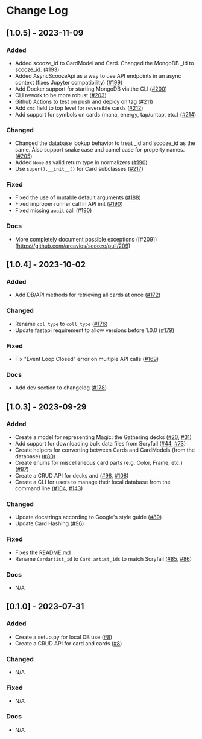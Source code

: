 # Change Log

## [1.0.5] - 2023-11-09

### Added

- Added scooze_id to CardModel and Card. Changed the MongoDB _id to scooze_id. ([#193](https://github.com/arcavios/scooze/pull/193))
- Added AsyncScoozeApi as a way to use API endpoints in an async context (fixes Jupyter compatibility) ([#199](https://github.com/arcavios/scooze/pull/199))
- Add Docker support for starting MongoDB via the CLI ([#200](https://github.com/arcavios/scooze/pull/200))
- CLI rework to be more robust ([#203](https://github.com/arcavios/scooze/pull/203))
- Github Actions to test on push and deploy on tag ([#211](https://github.com/arcavios/scooze/pull/211))
- Add `cmc` field to top level for reversible cards ([#212](https://github.com/arcavios/scooze/pull/212))
- Add support for symbols on cards (mana, energy, tap/untap, etc.) ([#214](https://github.com/arcavios/scooze/pull/214))

### Changed

- Changed the database lookup behavior to treat _id and scooze_id as the same. Also support snake case and camel case for property names. ([#205](https://github.com/arcavios/scooze/pull/205))
- Added `None` as valid return type in normalizers ([#190](https://github.com/arcavios/scooze/pull/190))
- Use `super().__init__()` for Card subclasses ([#217](https://github.com/arcavios/scooze/pull/217))

### Fixed

- Fixed the use of mutable default arguments ([#188](https://github.com/arcavios/scooze/pull/188))
- Fixed improper runner call in API init ([#190](https://github.com/arcavios/scooze/pull/190))
- Fixed missing `await` call ([#190](https://github.com/arcavios/scooze/pull/190))

### Docs

- More completely document possible exceptions ([#209])(https://github.com/arcavios/scooze/pull/209)


## [1.0.4] - 2023-10-02

### Added

- Add DB/API methods for retrieving all cards at once ([#172](https://github.com/arcavios/scooze/pull/172))

### Changed

- Rename `col_type` to `coll_type` ([#176](https://github.com/arcavios/scooze/pull/176))
- Update fastapi requirement to allow versions before 1.0.0 ([#179](https://github.com/arcavios/scooze/pull/179))

### Fixed

- Fix "Event Loop Closed" error on multiple API calls ([#169](https://github.com/arcavios/scooze/pull/169))

### Docs

- Add dev section to changelog ([#178](https://github.com/arcavios/scooze/pull/178))


## [1.0.3] - 2023-09-29

### Added

- Create a model for representing Magic: the Gathering decks ([#20](https://github.com/arcavios/scooze/pull/20), [#31](https://github.com/arcavios/scooze/pull/31))
- Add support for downloading bulk data files from Scryfall ([#44](https://github.com/arcavios/scooze/pull/44), [#73](https://github.com/arcavios/scooze/pull/73))
- Create helpers for converting between Cards and CardModels (from the database) ([#80](https://github.com/arcavios/scooze/pull/80))
- Create enums for miscellaneous card parts (e.g. Color, Frame, etc.) ([#87](https://github.com/arcavios/scooze/pull/87))
- Create a CRUD API for decks and ([#98](https://github.com/arcavios/scooze/pull/98), [#108](https://github.com/arcavios/scooze/pull/108))
- Create a CLI for users to manage their local database from the command line ([#104](https://github.com/arcavios/scooze/pull/104), [#143](https://github.com/arcavios/scooze/pull/143))

### Changed

- Update docstrings according to Google's style guide ([#89](https://github.com/arcavios/scooze/pull/89))
- Update Card Hashing ([#96](https://github.com/arcavios/scooze/pull/96))

### Fixed

- Fixes the README.md
- Rename `Cardartist_id` to `Card.artist_ids` to match Scryfall ([#85](https://github.com/arcavios/scooze/pull/85), [#86](https://github.com/arcavios/scooze/pull/86))

### Docs

- N/A


## [0.1.0] - 2023-07-31

### Added

- Create a setup.py for local DB use ([#8](https://github.com/arcavios/scooze/pull/8))
- Create a CRUD API for card and cards ([#8](https://github.com/arcavios/scooze/pull/8))

### Changed

- N/A

### Fixed

- N/A

### Docs

- N/A
